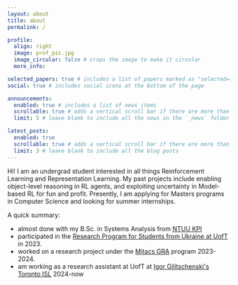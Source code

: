 ```yaml
---
layout: about
title: about
permalink: /

profile:
  align: right
  image: prof_pic.jpg
  image_circular: false # crops the image to make it circular
  more_info: 

selected_papers: true # includes a list of papers marked as "selected={true}"
social: true # includes social icons at the bottom of the page

announcements:
  enabled: true # includes a list of news items
  scrollable: true # adds a vertical scroll bar if there are more than 3 news items
  limit: 5 # leave blank to include all the news in the `_news` folder

latest_posts:
  enabled: true
  scrollable: true # adds a vertical scroll bar if there are more than 3 new posts items
  limit: 3 # leave blank to include all the blog posts
---
```


Hi! I am an undergrad student interested in all things Reinforcement Learning and Representation Learning.
My past projects include enabling object-level reasoning in RL agents, and exploiting uncertainty in Model-based RL for fun and profit.
Presently, I am applying for Masters programs in Computer Science and looking for summer internships.


A quick summary:
- almost done with my B.Sc. in Systems Analysis from [NTUU KPI](https://kpi.ua/)
- participated in the [Research Program for Students from Ukraine at UofT](https://web.cs.toronto.edu/summer-program-for-students-from-ukraine) in 2023.
- worked on a research project under the [Mitacs GRA](https://www.mitacs.ca/our-programs/globalink-research-award-students-postdocs/) program 2023-2024.
- am working as a research assistant at UofT at [Igor Gilitschenski's Toronto ISL](https://tisl.cs.utoronto.ca/) 2024-now



<!-- 
Write your biography here. Tell the world about yourself. Link to your favorite [subreddit](http://reddit.com). You can put a picture in, too. The code is already in, just name your picture `prof_pic.jpg` and put it in the `img/` folder.

Put your address / P.O. box / other info right below your picture. You can also disable any of these elements by editing `profile` property of the YAML header of your `_pages/about.md`. Edit `_bibliography/papers.bib` and Jekyll will render your [publications page](/al-folio/publications/) automatically.

Link to your social media connections, too. This theme is set up to use [Font Awesome icons](https://fontawesome.com/) and [Academicons](https://jpswalsh.github.io/academicons/), like the ones below. Add your Facebook, Twitter, LinkedIn, Google Scholar, or just disable all of them. -->
